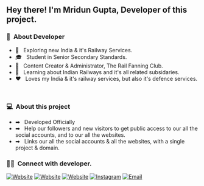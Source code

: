 <h2> Hey there! I'm Mridun Gupta, Developer of this project.</h2>

<h3> 👨 &nbsp;About Developer</h3>

- 🤔 &nbsp; Exploring new India & it's Railway Services.
- 🎓 &nbsp; Student in Senior Secondary Standards.
- 💼 &nbsp; Content Creator & Administrator, The Rail Fanning Club.
- 🌱 &nbsp; Learning about Indian Railways and it's all related subsidaries.
- ❤️ &nbsp; Loves my India & it's railway services, but also it's defence services.

<br/>

<h3> 💻 &nbsp;About this project</h3>

- ➡ &nbsp; Developed Officially
- ➡ &nbsp; Help our followers and new visitors to get public access to our all the social accounts, and to our all the websites.
- ➡ &nbsp; Links our all the social accounts & all the websites, with a single project & domain.

<h3> 🤝🏻 &nbsp;Connect with developer.</h3>

<p align="left">
<a href="https://irfgrouppvt.github.io/more.products"><img alt="Website" src="https://img.shields.io/badge/Website-https://irfgrouppvt.github.io/more.products-blue?style=flat-square&logo=google-chrome"></a>
<a href="https://railfanningclub.travel.blog/"><img alt="Website" src="https://img.shields.io/badge/Website-https://railfanningclub.travel.blog/-blue?style=flat-square&logo=google-chrome"></a>
<a href="https://railfanningclub.travel.blog/donate-rfc"><img alt="Website" src="https://img.shields.io/badge/https://railfanningclub.travel.blog/donate-rfc-blue?style=flat-square&logo=google-chrome"></a>
<a href="https://www.instagram.com/rail_fanning_club_rfc/"><img alt="Instagram" src="https://img.shields.io/badge/Instagram-rail_fanning_club_rfc-blue?style=flat-square&logo=instagram"></a>
<a href="mailto:irfgrouppvt@gmail.com"><img alt="Email" src="https://img.shields.io/badge/Email-irfgrouppvt@gmail.com-blue?style=flat-square&logo=gmail"></a>
</p>
